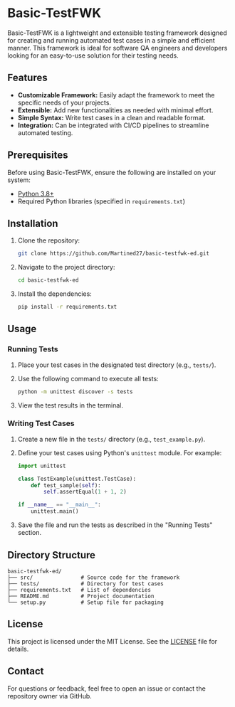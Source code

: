 # Basic-TestFWK

Basic-TestFWK is a lightweight and extensible testing framework designed for creating and running automated test cases in a simple and efficient manner. This framework is ideal for software QA engineers and developers looking for an easy-to-use solution for their testing needs.

## Features

- **Customizable Framework:** Easily adapt the framework to meet the specific needs of your projects.
- **Extensible:** Add new functionalities as needed with minimal effort.
- **Simple Syntax:** Write test cases in a clean and readable format.
- **Integration:** Can be integrated with CI/CD pipelines to streamline automated testing.

## Prerequisites

Before using Basic-TestFWK, ensure the following are installed on your system:

- [Python 3.8+](https://www.python.org/)
- Required Python libraries (specified in `requirements.txt`)

## Installation

1. Clone the repository:

   ```bash
   git clone https://github.com/Martined27/basic-testfwk-ed.git
   ```

2. Navigate to the project directory:

   ```bash
   cd basic-testfwk-ed
   ```

3. Install the dependencies:

   ```bash
   pip install -r requirements.txt
   ```

## Usage

### Running Tests

1. Place your test cases in the designated test directory (e.g., `tests/`).
2. Use the following command to execute all tests:

   ```bash
   python -m unittest discover -s tests
   ```

3. View the test results in the terminal.

### Writing Test Cases

1. Create a new file in the `tests/` directory (e.g., `test_example.py`).
2. Define your test cases using Python's `unittest` module. For example:

   ```python
   import unittest

   class TestExample(unittest.TestCase):
       def test_sample(self):
           self.assertEqual(1 + 1, 2)

   if __name__ == "__main__":
       unittest.main()
   ```

3. Save the file and run the tests as described in the "Running Tests" section.

## Directory Structure

```
basic-testfwk-ed/
├── src/               # Source code for the framework
├── tests/             # Directory for test cases
├── requirements.txt   # List of dependencies
├── README.md          # Project documentation
└── setup.py           # Setup file for packaging
```

## License

This project is licensed under the MIT License. See the [LICENSE](LICENSE) file for details.

## Contact

For questions or feedback, feel free to open an issue or contact the repository owner via GitHub.
